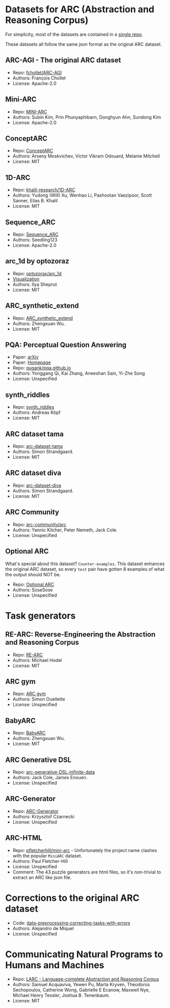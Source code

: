 # Datasets for ARC (Abstraction and Reasoning Corpus)

For simplicity, most of the datasets are contained in a [single repo](https://github.com/neoneye/arc-dataset-collection).

These datasets all follow the same json format as the original ARC dataset.

## ARC-AGI - The original ARC dataset

- Repo: [fchollet/ARC-AGI](https://github.com/fchollet/ARC-AGI/tree/master/data)
- Authors: François Chollet
- License: Apache-2.0

## Mini-ARC

- Repo: [MINI-ARC](https://github.com/KSB21ST/MINI-ARC)
- Authors: Subin Kim, Prin Phunyaphibarn, Donghyun Ahn, Sundong Kim
- License: Apache-2.0

## ConceptARC

- Repo: [ConceptARC](https://github.com/victorvikram/ConceptARC/tree/main/corpus)
- Authors: Arseny Moskvichev, Victor Vikram Odouard, Melanie Mitchell
- License: MIT

## 1D-ARC

- Repo: [khalil-research/1D-ARC](https://github.com/khalil-research/1D-ARC/tree/main/dataset)
- Authors: Yudong (Will) Xu, Wenhao Li, Pashootan Vaezipoor, Scott Sanner, Elias B. Khalil
- License: MIT

## Sequence\_ARC

- Repo: [Sequence_ARC](https://github.com/seedling123/Sequence_ARC)
- Authors: Seedling123
- License: Apache-2.0

## arc\_1d by optozoraz

- Repo: [optozorax/arc_1d](https://github.com/optozorax/arc_1d)
- [Visualization](https://optozorax.github.io/arc_1d/)
- Authors: Ilya Sheprut
- License: MIT

## ARC\_synthetic\_extend

- Repo: [ARC_synthetic_extend](https://github.com/frankaging/ARC_synthetic_extend)
- Authors: Zhengxuan Wu.
- License: MIT

## PQA: Perceptual Question Answering

- Paper: [arXiv](https://arxiv.org/abs/2104.03589)
- Paper: [Homepage](https://qugank.github.io/pqa.github.io/)
- Repo: [qugank/pqa.github.io](https://github.com/qugank/pqa.github.io)
- Authors: Yonggang Qi, Kai Zhang, Aneeshan Sain, Yi-Zhe Song
- License: Unspecified

## synth_riddles

- Repo: [synth_riddles](https://github.com/arc-community/synth_riddles)
- Authors: Andreas Köpf
- License: MIT

## ARC dataset tama

- Repo: [arc-dataset-tama](https://github.com/neoneye/arc-dataset-tama)
- Authors: Simon Strandgaard.
- License: MIT

## ARC dataset diva

- Repo: [arc-dataset-diva](https://github.com/neoneye/arc-dataset-diva)
- Authors: Simon Strandgaard.
- License: MIT

## ARC Community

- Repo: [arc-community/arc](https://github.com/arc-community/arc)
- Authors: Yannic Kilcher, Peter Nemeth, Jack Cole.
- License: Unspecified

## Optional ARC

What's special about this dataset? `Counter-examples`.
This dataset enhances the original ARC dataset, so every `test` pair have gotten 8 examples of what the output should NOT be.

- Repo: [Optional ARC](https://github.com/SoseSose/Optional-ARC)
- Authors: SoseSose
- License: Unspecified


# Task generators

## RE-ARC: Reverse-Engineering the Abstraction and Reasoning Corpus

- Repo: [RE-ARC](https://github.com/michaelhodel/re-arc/)
- Authors: Michael Hodel
- License: MIT

## ARC gym

- Repo: [ARC gym](https://github.com/SimonOuellette35/ARC_gym)
- Authors: Simon Ouellette
- License: Unspecified

## BabyARC

- Repo: [BabyARC](https://github.com/frankaging/BabyARC)
- Authors: Zhengxuan Wu.
- License: MIT

## ARC Generative DSL

- Repo: [arc-generative-DSL-infinite-data](https://github.com/arc-community/arc-generative-DSL-infinite-data)
- Authors: Jack Cole, James Enouen.
- License: Unspecified

## ARC-Generator

- Repo: [ARC-Generator](https://github.com/Krzysiulek/ARC-Generator)
- Authors: Krzysztof Czarnecki
- License: Unspecified

## ARC-HTML

- Repo: [pfletcherhill/mini-arc](https://github.com/pfletcherhill/mini-arc) - Unfortunately the project name clashes with the popular `MiniARC` dataset.
- Authors: Paul Fletcher-Hill
- License: Unspecified
- Comment: The 43 puzzle generators are html files, so it's non-trivial to extract an ARC like json file.

# Corrections to the original ARC dataset

- Code: [data-preprocessing-correcting-tasks-with-errors](https://www.kaggle.com/code/ademiquel/data-preprocessing-correcting-tasks-with-errors/notebook)
- Authors: Alejandro de Miquel
- License: Unspecified


# Communicating Natural Programs to Humans and Machines

- Repo: [LARC - Language-complete Abstraction and Reasoning Corpus](https://github.com/samacqua/LARC)
- Authors: Samuel Acquaviva, Yewen Pu, Marta Kryven, Theodoros Sechopoulos, Catherine Wong, Gabrielle E Ecanow, Maxwell Nye, Michael Henry Tessler, Joshua B. Tenenbaum.
- License: MIT

